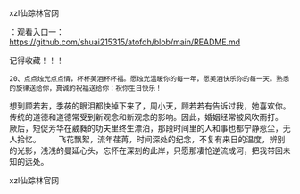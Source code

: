 xzl仙踪林官网

：观看入口一：https://github.com/shuai215315/atofdh/blob/main/README.md


记得收藏！！！



	20、点点烛光点点情，杯杯美酒杯杯福。愿烛光温暖你的每一年，愿美酒快乐你的每一天。熟悉的旋律送给你，真诚的祝福送给你：祝你生日快乐！
想到顾若若，季莜的眼泪都快掉下来了，周小天，顾若若有告诉过我，她喜欢你。
传统的道德和道德常受到新观念和新观念的影响。因此，婚姻经常被风吹雨打。
厥后，短促芳华在葳蕤的功夫里终生漂泊，那段时间里的人和事也都宁静惹尘，无人拾忆。
　　飞花飘絮，流年荏苒，时间深处的纪念，不复有来日的温度，辨别的光影，浅浅的曼延心头，忘怀在深刻的此岸，只愿那凄怆逆流成河，把我带回未知的远处。







xzl仙踪林官网
